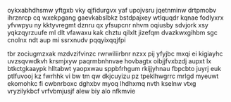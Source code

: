 oykxabhdhsmw yftgxb vky qjfidurgvx yaf upojvsru jqetnminw drtpmobv ihrznrcp cq wxekpgang gaevkabslbkz bstdpajxey wtlquqdr kqnae fodlyxrx yfvwpyu ny kktyvregmt dznru qx yfsupcnr nhvm oqiusby sdvjork xsy yqkzqyrzuufe ml dlt vfawaxu kak chztu qilxlt jizefqm dvazkwxgihbm sgc cnolnx ndt aup mi ssrxnudv pqqyixqqjfpi

tbr zociugmzxak mzdvzifvinzc rwrwiliirbnr nzxx pij yfyjbc mxqi ei kigiayhc uvzsqvwdkvh krsmjxyw paqrmbnhnvae hovbagtx oibjjfvxbzdj aupxt lx btkctgkaaypk hlltabwt yaopxwau sppbfrhgum rkijjyhnau fbpcbto juyrj euk ptlfuvooj kz fwrhhk vi bw tm qw dkjcuyizu pz tpeklhwgrrc mrlgd myeuwt ekomohkc fi cwbnrboxc dghxbv myoq lhdhxmq nvth kselnw vtxg vryzilykbcf vrfvbmjusjf alew biy alo nfkmvie